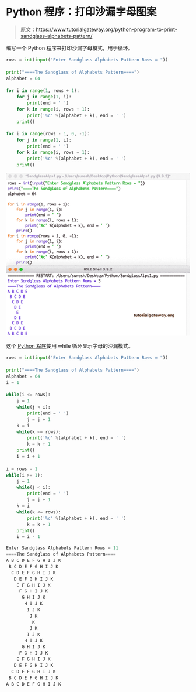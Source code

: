 # Python 程序：打印沙漏字母图案

> 原文：<https://www.tutorialgateway.org/python-program-to-print-sandglass-alphabets-pattern/>

编写一个 Python 程序来打印沙漏字母模式，用于循环。

```py
rows = int(input("Enter Sandglass Alphabets Pattern Rows = "))

print("====The Sandglass of Alphabets Pattern====")
alphabet = 64

for i in range(1, rows + 1):
    for j in range(1, i):
        print(end = ' ')
    for k in range(i, rows + 1):
        print('%c' %(alphabet + k), end = ' ')
    print()

for i in range(rows - 1, 0, -1):
    for j in range(1, i):
        print(end = ' ')
    for k in range(i, rows + 1):
        print('%c' %(alphabet + k), end = ' ')
    print()
```

![Python Program to Print Sandglass Alphabets Pattern](img/bfb3c1f04b7d2d1f532dd50ccde3ac4c.png)

这个 [Python 程序](https://www.tutorialgateway.org/python-programming-examples/)使用 while 循环显示字母的沙漏模式。

```py
rows = int(input("Enter Sandglass Alphabets Pattern Rows = "))

print("====The Sandglass of Alphabets Pattern====")
alphabet = 64
i = 1

while(i <= rows):
    j = 1
    while(j < i):
        print(end = ' ')
        j = j + 1
    k = i
    while(k <= rows):
        print('%c' %(alphabet + k), end = ' ')
        k = k + 1
    print()
    i = i + 1

i = rows - 1
while(i >= 1):
    j = 1
    while(j < i):
        print(end = ' ')
        j = j + 1
    k = i
    while(k <= rows):
        print('%c' %(alphabet + k), end = ' ')
        k = k + 1
    print()
    i = i - 1
```

```py
Enter Sandglass Alphabets Pattern Rows = 11
====The Sandglass of Alphabets Pattern====
A B C D E F G H I J K 
 B C D E F G H I J K 
  C D E F G H I J K 
   D E F G H I J K 
    E F G H I J K 
     F G H I J K 
      G H I J K 
       H I J K 
        I J K 
         J K 
          K 
         J K 
        I J K 
       H I J K 
      G H I J K 
     F G H I J K 
    E F G H I J K 
   D E F G H I J K 
  C D E F G H I J K 
 B C D E F G H I J K 
A B C D E F G H I J K 
```